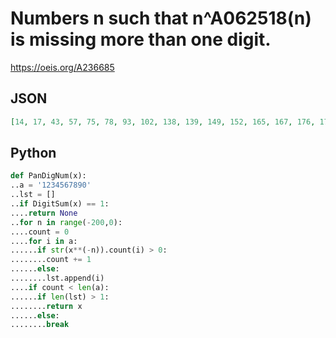 # Numbers n such that n^A062518\(n\) is missing more than one digit\.
https://oeis.org/A236685
## JSON
```JSON
[14, 17, 43, 57, 75, 78, 93, 102, 138, 139, 149, 152, 165, 167, 176, 177, 196, 228, 248, 253, 265, 276, 289, 347, 351, 352, 357, 382, 395, 424, 430, 432, 437, 438, 449, 455, 456, 462, 477, 489, 492, 502, 511, 554, 570, 605, 634, 649, 656, 679, 682]
```
## Python
```Python
def PanDigNum(x):
..a = '1234567890'
..lst = []
..if DigitSum(x) == 1:
....return None
..for n in range(-200,0):
....count = 0
....for i in a:
......if str(x**(-n)).count(i) > 0:
........count += 1
......else:
........lst.append(i)
....if count < len(a):
......if len(lst) > 1:
........return x
......else:
........break
```
